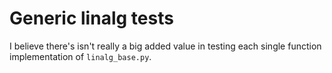 # Generic linalg tests

I believe there's isn't really a big added value in testing each
single function implementation of `linalg_base.py`.